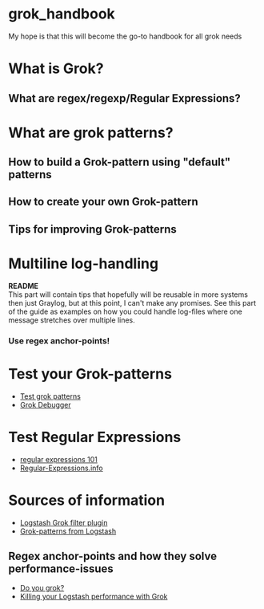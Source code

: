 # grok_handbook
My hope is that this will become the go-to handbook for all grok needs

# What is Grok?

## What are regex/regexp/Regular Expressions?

# What are grok patterns?

## How to build a Grok-pattern using "default" patterns

## How to create your own Grok-pattern

## Tips for improving Grok-patterns

# Multiline log-handling

**README**  
This part will contain tips that hopefully will be reusable in more systems then just Graylog, but at this point, I can't make any promises. See this part of the guide as examples on how you could handle log-files where one message stretches over multiple lines.


### Use regex anchor-points!

# Test your Grok-patterns
- [Test grok patterns](http://grokconstructor.appspot.com/do/match)
- [Grok Debugger](https://grokdebug.herokuapp.com/)

# Test Regular Expressions 

- [regular expressions 101](https://regex101.com/)
- [Regular-Expressions.info](https://www.regular-expressions.info/)

# Sources of information

- [Logstash Grok filter plugin](https://www.elastic.co/guide/en/logstash/current/plugins-filters-grok.html)
- [Grok-patterns from Logstash](https://github.com/logstash-plugins/logstash-patterns-core/blob/master/patterns/grok-patterns)

## Regex anchor-points and how they solve performance-issues
- [Do you grok?](https://www.elastic.co/blog/do-you-grok-grok)
- [Killing your Logstash performance with Grok](https://medium.com/@momchil.dev/killing-your-logstash-performance-with-grok-f5f23ae47956)
